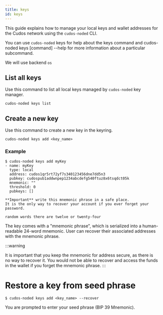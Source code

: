 ```yaml
---
title: keys
id: keys
---
```


This guide explains how to manage your local keys and wallet addresses for the Cudos network using the `cudos-noded` CLI.

You can use `cudos-noded` keys for help about the keys command and cudos-noded keys [command] --help for more information about a particular subcommand.

We will use backend `os`

## List all keys

Use this command to list all local keys managed by `cudos-noded` key manager. 

```shell 
cudos-noded keys list
```

## Create a new key

Use this command to create a new key in the keyring.

```shell
cudos-noded keys add <key_name>
```

### Example

```shell
$ cudos-noded keys add myKey
- name: myKey
  type: local
  address: cudos1qr5rt72yf7s340123456dne7dd5n3
  pubkey: cudospub1addwnpep1234abcdefg540ftuz8x6tsqdct05k
  mnemonic: ""
  threshold: 0
  pubkeys: []

**Important** write this mnemonic phrase in a safe place.
It is the only way to recover your account if you ever forget your password.

random words there are twelve or twenty-four
```

The key comes with a "mnemonic phrase", which is serialized into a human-readable 24-word mnemonic. User can recover their associated addresses with the mnemonic phrase.

:::warning

It is important that you keep the mnemonic for address secure, as there is no way to recover it. You would not be able to recover and access the funds in the wallet if you forget the mnemonic phrase.
:::

# Restore a key from seed phrase

```shell
$ cudos-noded keys add <key_name> --recover
```

You are prompted to enter your seed phrase (BIP 39 Mnemonic). 


 